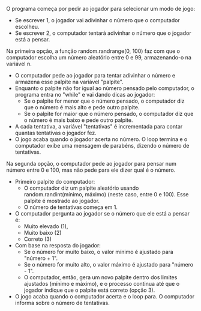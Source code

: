 O programa começa por pedir ao jogador para selecionar um modo de jogo:
- Se escrever 1, o jogador vai adivinhar o número que o computador escolheu.
- Se escrever 2, o computador tentará adivinhar o número que o jogador está a pensar.

Na primeira opção, a função random.randrange(0, 100) faz com que o computador escolha um número aleatório entre 0 e 99, armazenando-o na variável n.
- O computador pede ao jogador para tentar adivinhar o número e armazena esse palpite na variável "palpite".
- Enquanto o palpite não for igual ao número pensado pelo computador, o programa entra no "while" e vai dando dicas ao jogador:
  - Se o palpite for menor que o número pensado, o computador diz que o número é mais alto e pede outro palpite.
  - Se o palpite for maior que o número pensado, o computador diz que o número é mais baixo e pede outro palpite.
- A cada tentativa, a variável "tentativas" é incrementada para contar quantas tentativas o jogador fez.
- O jogo acaba quando o jogador acerta no número. O loop termina e o computador exibe uma mensagem de parabéns, dizendo o número de tentativas. 

Na segunda opção, o computador pede ao jogador para pensar num número entre 0 e 100, mas não pede para ele dizer qual é o número.
- Primeiro palpite do computador:
  - O computador diz um palpite aleatório usando random.randint(mínimo, máximo) (neste caso, entre 0 e 100). Esse palpite é mostrado ao jogador.
  - O número de tentativas começa em 1.
- O computador pergunta ao jogador se o número que ele está a pensar é:
  - Muito elevado (1),
  - Muito baixo (2)
  - Correto (3)
- Com base na resposta do jogador:
  - Se o número for muito baixo, o valor mínimo é ajustado para "número + 1".
  - Se o número for muito alto, o valor máximo é ajustado para "número - 1".
  - O computador, então, gera um novo palpite dentro dos limites ajustados (mínimo e máximo), e o processo continua até que o jogador indique que o palpite está correto (opção 3).
- O jogo acaba quando o computador acerta e o loop para. O computador informa sobre o número de tentativas. 

